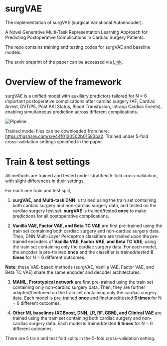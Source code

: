 # surgVAE

The implementation of surgVAE (surgical Variational Autoencoder).

A Novel Generative Multi-Task Representation Learning Approach for Predicting Postoperative Complications in Cardiac Surgery Patients. 

The repo contains training and testing codes for surgVAE and baseline models.

The arxiv preprint of the paper can be accessed via [Link](https://www.arxiv.org/pdf/2412.01950).

# Overview of the framework

surgVAE is a unified model with auxiliary predictors tailored for N = 6 important postoperative complications after cardiac surgery (AF, Cardiac Arrest, DVT/PE, Post AKI Status, Blood Transfusion, Intraop Cardiac Events), enabling simultaneous prediction across different complications. 

![Pipeline](https://github.com/user-attachments/assets/7897b6cc-32ec-4245-8fac-b84246ff9d75)

Trained model files can be downloaded from here: <https://figshare.com/s/e44f0120502b01583ba2>. Trained under 5-fold cross-validation settings specified in the paper.

# Train & test settings

All methods are trained and tested under stratified 5-fold cross-validation, with slight differences in their settings.

For each one train and test split, 

1. **surgVAE, and Multi-task DNN** is trained using the train set containing both cardiac surgery and non-cardiac surgery data, and tested on the cardiac surgery test set. **surgVAE** is trained/tested **once** to make predictions for all postoperative complications. 

2. **Vanilla VAE, Factor VAE, and Beta TC VAE** are first pre-trained using the train set containing both cardiac surgery and non-cardiac surgery data. Then, DNN Multi-Layer Perceptron classifiers are trained upon the pre-trained encoders of **Vanilla VAE, Factor VAE, and Beta TC VAE**, using the train set containing only the cardiac surgery data. For each model, the encoder is pre-trained **once** and the classifier is trained/tested **6 times** for N = 6 different outcomes.

**Note**: these VAE-based methods (surgVAE, Vanilla VAE, Factor VAE, and Beta TC VAE) share the same encoder and decoder architectures.

3. **MAML, Prototypical network** are first pre-trained using the train set containing only non-cardiac surgery data. Then, they are further adapted/finetuned on the train set containing only the cardiac surgery data. Each model is pre-trained **once** and finetuned/tested **6 times** for N = 6 different outcomes.

4. **Other ML baselines (XGBoost, DNN, LR, RF, GBM), and Clinical VAE** are trained using the train set containing both cardiac surgery and non-cardiac surgery data. Each model is trained/tested **6 times** for N = 6 different outcomes.

There are 5 train and test fold splits in the 5-fold cross-validation setting.

